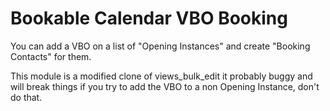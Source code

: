# Bookable Calendar VBO Booking

You can add a VBO on a list of "Opening Instances" and create
"Booking Contacts" for them.

This module is a modified clone of views_bulk_edit
it probably buggy and will break things if you try to add the
VBO to a non Opening Instance, don't do that.
